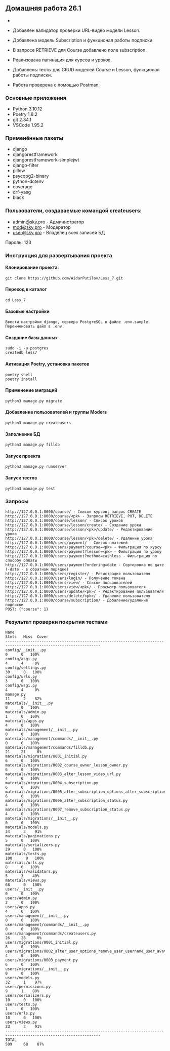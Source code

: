 ## Домашняя работа 26.1
-

- Добавлен валидатор проверки URL-видео модели Lesson.
- Добавлена модель Subscription и функционал работы подписки.
- В запросе RETRIEVE для Course добавлено поле subscription.
- Реализована пагинация для курсов и уроков.
- Добавлены тесты для CRUD моделей Course и Lesson, функционал работы подписки.
- Работа проверена с помощью Postman.

### Основные приложения
- Python 3.10.12
- Poetry 1.8.2
- git 2.34.1
- VSCode 1.95.2

### Применённые пакеты
- django
- djangorestframework
- djangorestframework-simplejwt
- django-filter
- pillow
- psycopg2-binary
- python-dotenv
- coverage
- drf-yasg
- black

### Пользователи, создаваемые командой createusers:
- admin@sky.pro - Администратор
- mod@sky.pro - Модератор
- user@sky.pro - Владелец всех записей БД

Пароль: 123

### Инструкция для развертывания проекта

#### Клонирование проекта:
```
git clone https://github.com/AidarPutilov/Less_7.git
```

#### Переход в каталог
```
cd Less_7
```

#### Базовые настройки
```
Ввести настройки django, сервера PostgreSQL в файле .env.sample. Переименовать файл в .env.
```

#### Создание базы данных
```
sudo -i -u postgres
createdb less7
```

#### Активация Poetry, установка пакетов
```
poetry shell
poetry install
```

#### Применение миграций
```
python3 manage.py migrate
```

#### Добавление пользователей и группы Moders
```
python3 manage.py createusers
```

#### Заполнение БД
```
python3 manage.py filldb
```

#### Запуск проекта
```
python3 manage.py runserver
```

#### Запуск тестов
```
python3 manage.py test
```

### Запросы
```
http://127.0.0.1:8000/course/ - Список курсов, запрос CREATE
http://127.0.0.1:8000/course/<pk> - Запросы RETRIEVE, PUT, DELETE
http://127.0.0.1:8000/course/lesson/ - Список уроков
http://127.0.0.1:8000/course/lesson/create/ - Создание урока
http://127.0.0.1:8000/course/lesson/<pk>/update/ - Редактирование урока
http://127.0.0.1:8000/course/lesson/<pk>/delete/ - Удаление урока
http://127.0.0.1:8000/users/payment/ - Список платежей
http://127.0.0.1:8000/users/payment?course=<pk> - Фильтрация по курсу
http://127.0.0.1:8000/users/payment?lesson=<pk> - Фильтрация по уроку
http://127.0.0.1:8000/users/payment?method=cashless - Фильтрация по способу оплаты
http://127.0.0.1:8000/users/payment?ordering=date - Сортировка по дате (-date - в обратном порядке)
http://127.0.0.1:8000/users/register/ - Регистрация пользователя
http://127.0.0.1:8000/users/login/ - Получение токена
http://127.0.0.1:8000/users/view/ - Список пользователей
http://127.0.0.1:8000/users/view/<pk>/ - Просмотр пользователя
http://127.0.0.1:8000/users/update/<pk>/ - Редактирование пользователя
http://127.0.0.1:8000/users/delete/<pk>/ - Удаление пользователя
http://127.0.0.1:8000/course/subscription/ - Добаление/удаление подписки
POST: {"course": 1}
```
### Результат проверки покрытия тестами
```
Name                                                                                         Stmts   Miss  Cover
----------------------------------------------------------------------------------------------------------------
config/__init__.py                                                                               0      0   100%
config/asgi.py                                                                                   4      4     0%
config/settings.py                                                                              30      0   100%
config/urls.py                                                                                   3      0   100%
config/wsgi.py                                                                                   4      4     0%
manage.py                                                                                       11      2    82%
materials/__init__.py                                                                            0      0   100%
materials/admin.py                                                                               1      0   100%
materials/apps.py                                                                                4      0   100%
materials/management/__init__.py                                                                 0      0   100%
materials/management/commands/__init__.py                                                        0      0   100%
materials/management/commands/filldb.py                                                         21     21     0%
materials/migrations/0001_initial.py                                                             6      0   100%
materials/migrations/0002_course_owner_lesson_owner.py                                           6      0   100%
materials/migrations/0003_alter_lesson_video_url.py                                              4      0   100%
materials/migrations/0004_subscription.py                                                        6      0   100%
materials/migrations/0005_alter_subscription_options_alter_subscription_course_and_more.py       6      0   100%
materials/migrations/0006_alter_subscription_status.py                                           4      0   100%
materials/migrations/0007_remove_subscription_status.py                                          4      0   100%
materials/migrations/__init__.py                                                                 0      0   100%
materials/models.py                                                                             34      3    91%
materials/paginations.py                                                                         5      0   100%
materials/serializers.py                                                                        29      0   100%
materials/tests.py                                                                             100      0   100%
materials/urls.py                                                                                8      0   100%
materials/validators.py                                                                          5      3    40%
materials/views.py                                                                              68      0   100%
users/__init__.py                                                                                0      0   100%
users/admin.py                                                                                   3      0   100%
users/apps.py                                                                                    4      0   100%
users/management/__init__.py                                                                     0      0   100%
users/management/commands/__init__.py                                                            0      0   100%
users/management/commands/createusers.py                                                        26     26     0%
users/migrations/0001_initial.py                                                                 8      0   100%
users/migrations/0002_alter_user_options_remove_user_username_user_avatar_and_more.py            4      0   100%
users/migrations/0003_payment.py                                                                 6      0   100%
users/migrations/__init__.py                                                                     0      0   100%
users/models.py                                                                                 32      1    97%
users/permissions.py                                                                             9      1    89%
users/serializers.py                                                                            10      0   100%
users/tests.py                                                                                   1      0   100%
users/urls.py                                                                                   10      0   100%
users/views.py                                                                                  33      3    91%
----------------------------------------------------------------------------------------------------------------
TOTAL                                                                                          509     68    87%
```